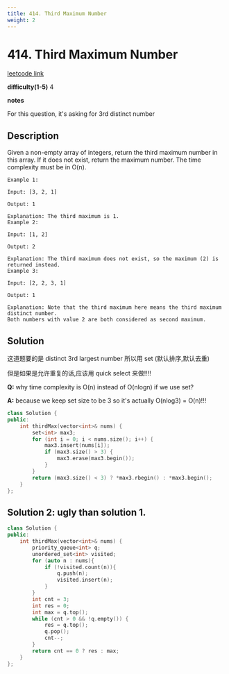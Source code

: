 ```yaml
---
title: 414. Third Maximum Number
weight: 2
---
```

# 414. Third Maximum Number
[leetcode link](https://leetcode.com/problems/third-maximum-number/)

**difficulty(1-5)** 
4

**notes**

For this question, it's asking for 3rd distinct number

## Description
Given a non-empty array of integers, return the third maximum number in this array. If it does not exist, return the maximum number. The time complexity must be in O(n).
```
Example 1:

Input: [3, 2, 1]

Output: 1

Explanation: The third maximum is 1.
Example 2:

Input: [1, 2]

Output: 2

Explanation: The third maximum does not exist, so the maximum (2) is returned instead.
Example 3:

Input: [2, 2, 3, 1]

Output: 1

Explanation: Note that the third maximum here means the third maximum distinct number.
Both numbers with value 2 are both considered as second maximum.
```
## Solution
这道题要的是 distinct 3rd largest number 所以用 set (默认排序,默认去重)

但是如果是允许重复的话,应该用 quick select 来做!!!!

**Q:** why time complexity is O(n) instead of O(nlogn) if we use set? 

**A:** because we keep set size to be 3 so it's actually O(nlog3) = O(n)!!!

```c++
class Solution {
public:
    int thirdMax(vector<int>& nums) {
        set<int> max3;
        for (int i = 0; i < nums.size(); i++) {
            max3.insert(nums[i]);
            if (max3.size() > 3) {
                max3.erase(max3.begin());
            }
        }
        return (max3.size() < 3) ? *max3.rbegin() : *max3.begin();
    }
};
```

## Solution 2: ugly than solution 1.
```c++
class Solution {
public:
    int thirdMax(vector<int>& nums) {
        priority_queue<int> q;
        unordered_set<int> visited;
        for (auto n : nums){
            if (!visited.count(n)){
                q.push(n);
                visited.insert(n);
            }            
        }
        int cnt = 3;
        int res = 0;
        int max = q.top();
        while (cnt > 0 && !q.empty()) {
            res = q.top();
            q.pop();
            cnt--;
        }
        return cnt == 0 ? res : max;
    }
};
```

